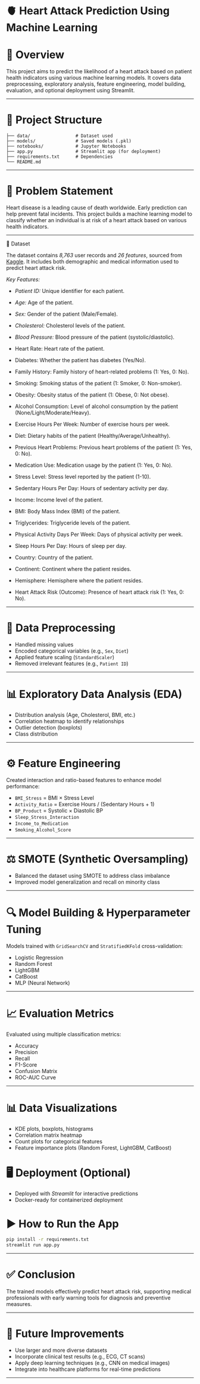 # 🫀 Heart Attack Prediction Using Machine Learning

# 📌 Overview  
This project aims to predict the likelihood of a heart attack based on patient health indicators using various machine learning models. It covers data preprocessing, exploratory analysis, feature engineering, model building, evaluation, and optional deployment using Streamlit.

---

# 📂 Project Structure
```
├── data/                 # Dataset used
├── models/               # Saved models (.pkl)
├── notebooks/            # Jupyter Notebooks
├── app.py                # Streamlit app (for deployment)
├── requirements.txt      # Dependencies
└── README.md
```

---

# 🧠 Problem Statement  
Heart disease is a leading cause of death worldwide. Early prediction can help prevent fatal incidents. This project builds a machine learning model to classify whether an individual is at risk of a heart attack based on various health indicators.

---

📁 Dataset

The dataset contains *8,763* user records and *26 features*, sourced from [Kaggle](https://share.google/wOcbIlE09Nyk0fOzG). It includes both demographic and medical information used to predict heart attack risk.

*Key Features:*
- *Patient ID:* Unique identifier for each patient.

- *Age:* Age of the patient.

- *Sex:* Gender of the patient (Male/Female).

- *Cholesterol:* Cholesterol levels of the patient.

- *Blood Pressure:* Blood pressure of the patient (systolic/diastolic).

- Heart Rate: Heart rate of the patient.

- Diabetes: Whether the patient has diabetes (Yes/No).

- Family History: Family history of heart-related problems (1: Yes, 0: No).

- Smoking: Smoking status of the patient (1: Smoker, 0: Non-smoker).

- Obesity: Obesity status of the patient (1: Obese, 0: Not obese).

- Alcohol Consumption: Level of alcohol consumption by the patient (None/Light/Moderate/Heavy).

- Exercise Hours Per Week: Number of exercise hours per week.

- Diet: Dietary habits of the patient (Healthy/Average/Unhealthy).

- Previous Heart Problems: Previous heart problems of the patient (1: Yes, 0: No).

- Medication Use: Medication usage by the patient (1: Yes, 0: No).

- Stress Level: Stress level reported by the patient (1-10).

- Sedentary Hours Per Day: Hours of sedentary activity per day.

- Income: Income level of the patient.

- BMI: Body Mass Index (BMI) of the patient.

- Triglycerides: Triglyceride levels of the patient.

- Physical Activity Days Per Week: Days of physical activity per week.

- Sleep Hours Per Day: Hours of sleep per day.

- Country: Country of the patient.

- Continent: Continent where the patient resides.

- Hemisphere: Hemisphere where the patient resides.

- Heart Attack Risk (Outcome): Presence of heart attack risk (1: Yes, 0: No).

-----

# 🧼 Data Preprocessing  
- Handled missing values  
- Encoded categorical variables (e.g., `Sex`, `Diet`)  
- Applied feature scaling (`StandardScaler`)  
- Removed irrelevant features (e.g., `Patient ID`)  

---

# 📊 Exploratory Data Analysis (EDA)
- Distribution analysis (Age, Cholesterol, BMI, etc.)  
- Correlation heatmap to identify relationships  
- Outlier detection (boxplots)  
- Class distribution  

---

# ⚙️ Feature Engineering  
Created interaction and ratio-based features to enhance model performance:
- `BMI_Stress` = BMI × Stress Level  
- `Activity_Ratio` = Exercise Hours / (Sedentary Hours + 1)  
- `BP_Product` = Systolic × Diastolic BP  
- `Sleep_Stress_Interaction`  
- `Income_to_Medication`  
- `Smoking_Alcohol_Score`  

---

# ⚖️ SMOTE (Synthetic Oversampling)  
- Balanced the dataset using SMOTE to address class imbalance  
- Improved model generalization and recall on minority class  

---

# 🔍 Model Building & Hyperparameter Tuning  
Models trained with `GridSearchCV` and `StratifiedKFold` cross-validation:  
- Logistic Regression  
- Random Forest  
- LightGBM  
- CatBoost  
- MLP (Neural Network)  

---

# 📈  Evaluation Metrics  
Evaluated using multiple classification metrics:  
- Accuracy  
- Precision  
- Recall  
- F1-Score  
- Confusion Matrix  
- ROC-AUC Curve  

---

# 📊 Data Visualizations  
- KDE plots, boxplots, histograms  
- Correlation matrix heatmap  
- Count plots for categorical features  
- Feature importance plots (Random Forest, LightGBM, CatBoost)

# 🖥️ Deployment (Optional)  
- Deployed with *Streamlit* for interactive predictions  
- Docker-ready for containerized deployment  

# ▶️ How to Run the App
```bash
pip install -r requirements.txt
streamlit run app.py
```

---

# ✅ Conclusion  
The trained models effectively predict heart attack risk, supporting medical professionals with early warning tools for diagnosis and preventive measures.

---

# 🚀 Future Improvements  
- Use larger and more diverse datasets  
- Incorporate clinical test results (e.g., ECG, CT scans)  
- Apply deep learning techniques (e.g., CNN on medical images)  
- Integrate into healthcare platforms for real-time predictions  

---

